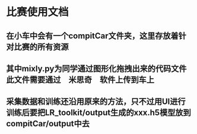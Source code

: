 # 比赛使用文档

## 在小车中会有一个compitCar文件夹，这里存放着针对比赛的所有资源

## 其中mixly.py为同学通过图形化拖拽出来的代码文件此文件需要通过　米思奇　软件上传到车上

## 采集数据和训练还沿用原来的方法，只不过用UI进行训练后要把LR_toolkit/output生成的xxx.h5模型放到compitCar/output中去
